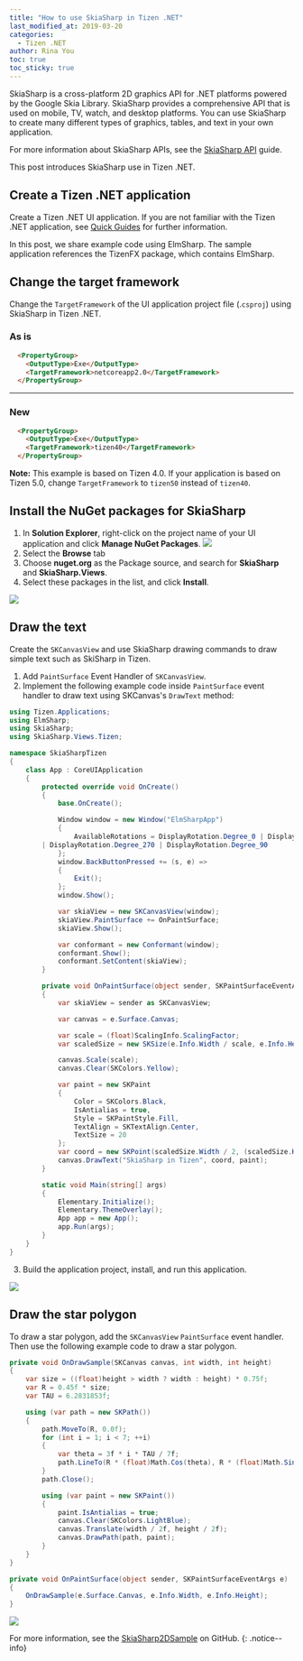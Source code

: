 ```yaml
---
title: "How to use SkiaSharp in Tizen .NET"
last_modified_at: 2019-03-20
categories:
  - Tizen .NET
author: Rina You
toc: true
toc_sticky: true
---
```


SkiaSharp is a cross-platform 2D graphics API for .NET platforms powered by the Google Skia Library. SkiaSharp provides a comprehensive API that is used on mobile, TV, watch, and desktop platforms. You can use SkiaSharp to create many different types of graphics, tables, and text in your own application.

For more information about SkiaSharp APIs, see the [SkiaSharp API](https://docs.microsoft.com/en-us/dotnet/api/skiasharp?view=skiasharp-1.60.3) guide.

This post introduces SkiaSharp use in Tizen .NET.


## Create a Tizen .NET application
Create a Tizen .NET UI application. If you are not familiar with the Tizen .NET application, see [Quick Guides]({{site.url}}{{site.baseurl}}/guides) for further information.

In this post, we share example code using ElmSharp. The sample application references the TizenFX package, which contains ElmSharp.

## Change the target framework
Change the `TargetFramework` of the UI application project file (.`csproj`) using SkiaSharp in Tizen .NET.

### As is
~~~html
  <PropertyGroup>
    <OutputType>Exe</OutputType>
    <TargetFramework>netcoreapp2.0</TargetFramework>
  </PropertyGroup>
~~~

---

### New
```html
  <PropertyGroup>
    <OutputType>Exe</OutputType>
    <TargetFramework>tizen40</TargetFramework>
  </PropertyGroup>
```

**Note:** This example is based on Tizen 4.0. If your application is based on Tizen 5.0, change `TargetFramework` to `tizen50` instead of `tizen40`.


## Install the NuGet packages for SkiaSharp
1. In **Solution Explorer**, right-click on the project name of your UI application and click **Manage NuGet Packages**.
![][manage_nuget_package]
1. Select the **Browse** tab
1. Choose **nuget.org** as the Package source, and search for **SkiaSharp** and **SkiaSharp.Views**.
1. Select these packages in the list, and click **Install**.

![][install_nuget_package]


## Draw the text
Create the `SKCanvasView` and use SkiaSharp drawing commands to draw simple text such as SkiSharp in Tizen.
1. Add `PaintSurface` Event Handler of `SKCanvasView`.
1. Implement the following example code inside `PaintSurface` event handler to draw text using SKCanvas's `DrawText` method:

```c#
using Tizen.Applications;
using ElmSharp;
using SkiaSharp;
using SkiaSharp.Views.Tizen;

namespace SkiaSharpTizen
{
    class App : CoreUIApplication
    {
        protected override void OnCreate()
        {
            base.OnCreate();

            Window window = new Window("ElmSharpApp")
            {
                AvailableRotations = DisplayRotation.Degree_0 | DisplayRotation.Degree_180
		| DisplayRotation.Degree_270 | DisplayRotation.Degree_90
            };
            window.BackButtonPressed += (s, e) =>
            {
                Exit();
            };
            window.Show();

            var skiaView = new SKCanvasView(window);
            skiaView.PaintSurface += OnPaintSurface;
            skiaView.Show();

            var conformant = new Conformant(window);
            conformant.Show();
            conformant.SetContent(skiaView);
        }

        private void OnPaintSurface(object sender, SKPaintSurfaceEventArgs e)
        {
            var skiaView = sender as SKCanvasView;

            var canvas = e.Surface.Canvas;

            var scale = (float)ScalingInfo.ScalingFactor;
            var scaledSize = new SKSize(e.Info.Width / scale, e.Info.Height / scale);

            canvas.Scale(scale);
            canvas.Clear(SKColors.Yellow);

            var paint = new SKPaint
            {
                Color = SKColors.Black,
                IsAntialias = true,
                Style = SKPaintStyle.Fill,
                TextAlign = SKTextAlign.Center,
                TextSize = 20
            };
            var coord = new SKPoint(scaledSize.Width / 2, (scaledSize.Height + paint.TextSize) / 2);
            canvas.DrawText("SkiaSharp in Tizen", coord, paint);
        }

        static void Main(string[] args)
        {
            Elementary.Initialize();
            Elementary.ThemeOverlay();
            App app = new App();
            app.Run(args);
        }
    }
}
```
3. Build the application project, install, and run this application.

![][app_text]

## Draw the star polygon

To draw a star polygon, add the `SKCanvasView` `PaintSurface` event handler. Then use the following example code to draw a star polygon.

```c#
private void OnDrawSample(SKCanvas canvas, int width, int height)
{
    var size = ((float)height > width ? width : height) * 0.75f;
    var R = 0.45f * size;
    var TAU = 6.2831853f;

    using (var path = new SKPath())
    {
        path.MoveTo(R, 0.0f);
        for (int i = 1; i < 7; ++i)
        {
            var theta = 3f * i * TAU / 7f;
            path.LineTo(R * (float)Math.Cos(theta), R * (float)Math.Sin(theta));
        }
        path.Close();

        using (var paint = new SKPaint())
        {
            paint.IsAntialias = true;
            canvas.Clear(SKColors.LightBlue);
            canvas.Translate(width / 2f, height / 2f);
            canvas.DrawPath(path, paint);
        }
    }
}

private void OnPaintSurface(object sender, SKPaintSurfaceEventArgs e)
{
    OnDrawSample(e.Surface.Canvas, e.Info.Width, e.Info.Height);
}
```

![][app_polygon]

For more information, see the [SkiaSharp2DSample](https://github.com/Samsung/Tizen-CSharp-Samples/tree/master/Wearable/SkiaSharp2DSample) on GitHub.
{: .notice--info}

[manage_nuget_package]: {{site.url}}{{site.baseurl}}/assets/images/posts/how-to-use-skiasharp-in-tizen-net/manage_nuget_packages.png
[install_nuget_package]: {{site.url}}{{site.baseurl}}/assets/images/posts/how-to-use-skiasharp-in-tizen-net/install_nuget_packages.png
[app_text]: {{site.url}}{{site.baseurl}}/assets/images/posts/how-to-use-skiasharp-in-tizen-net/app_text.png
[app_polygon]: {{site.url}}{{site.baseurl}}/assets/images/posts/how-to-use-skiasharp-in-tizen-net/app_polygon.png
